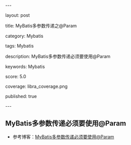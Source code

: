 \---

layout: post

title: MyBatis多参数传递之@Param

category: Mybatis

tags: Mybatis

description: MyBatis多参数传递必须要使用@Param

keywords: Mybatis

score: 5.0

coverage: libra_coverage.png

published: true

\---

##  MyBatis多参数传递必须要使用@Param

- 参考博客：[MyBatis多参数传递必须要使用@Param](https://blog.csdn.net/neusoft2016/article/details/110818507)